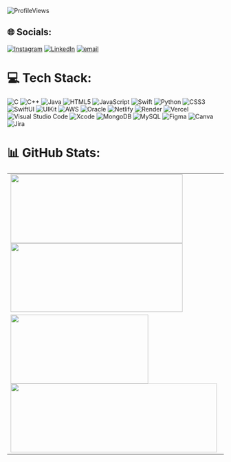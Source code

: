 <p align="left"> <img src="https://komarev.com/ghpvc/?username=mananguptamg&label=Profile%20views&color=0e75b6&style=flat" alt="ProfileViews" /> </p>

## 🌐 Socials:
[![Instagram](https://img.shields.io/badge/Instagram-%23E4405F.svg?logo=Instagram&logoColor=white)](https://instagram.com/manangupta_mg) [![LinkedIn](https://img.shields.io/badge/LinkedIn-%230077B5.svg?logo=linkedin&logoColor=white)](https://linkedin.com/in/mananguptamg) [![email](https://img.shields.io/badge/Email-D14836?logo=gmail&logoColor=white)](mailto:manangupta27.mg@gmail.com) 

# 💻 Tech Stack:
![C](https://img.shields.io/badge/c-%2300599C.svg?style=for-the-badge&logo=c&logoColor=white) ![C++](https://img.shields.io/badge/c++-%2300599C.svg?style=for-the-badge&logo=c%2B%2B&logoColor=white) ![Java](https://img.shields.io/badge/java-%23ED8B00.svg?style=for-the-badge&logo=openjdk&logoColor=white) ![HTML5](https://img.shields.io/badge/html5-%23E34F26.svg?style=for-the-badge&logo=html5&logoColor=white) ![JavaScript](https://img.shields.io/badge/javascript-%23323330.svg?style=for-the-badge&logo=javascript&logoColor=%23F7DF1E) ![Swift](https://img.shields.io/badge/swift-F54A2A?style=for-the-badge&logo=swift&logoColor=white) ![Python](https://img.shields.io/badge/python-3670A0?style=for-the-badge&logo=python&logoColor=ffdd54) ![CSS3](https://img.shields.io/badge/css3-%231572B6.svg?style=for-the-badge&logo=css3&logoColor=white) ![SwiftUI](https://img.shields.io/badge/SwiftUI-524520?logo=swift&style=for-the-badge) ![UIKit](https://shields.io/badge/UIKit-blue?logo=swift&style=for-the-badge) ![AWS](https://img.shields.io/badge/AWS-%23FF9900.svg?style=for-the-badge&logo=amazon-aws&logoColor=white) ![Oracle](https://img.shields.io/badge/Oracle-F80000?style=for-the-badge&logo=oracle&logoColor=white) ![Netlify](https://img.shields.io/badge/netlify-%23000000.svg?style=for-the-badge&logo=netlify&logoColor=#00C7B7) ![Render](https://img.shields.io/badge/Render-%46E3B7.svg?style=for-the-badge&logo=render&logoColor=white) ![Vercel](https://img.shields.io/badge/vercel-%23000000.svg?style=for-the-badge&logo=vercel&logoColor=white) ![Visual Studio Code](https://img.shields.io/badge/Visual%20Studio%20Code-007ACC?logo=visualstudiocode&logoColor=fff&style=for-the-badge) ![Xcode](https://img.shields.io/badge/-XCode-black?style=for-the-badge&logo=xcode) ![MongoDB](https://img.shields.io/badge/MongoDB-%234ea94b.svg?style=for-the-badge&logo=mongodb&logoColor=white) ![MySQL](https://img.shields.io/badge/mysql-4479A1.svg?style=for-the-badge&logo=mysql&logoColor=white) ![Figma](https://img.shields.io/badge/figma-%23F24E1E.svg?style=for-the-badge&logo=figma&logoColor=white) ![Canva](https://img.shields.io/badge/Canva-%2300C4CC.svg?style=for-the-badge&logo=Canva&logoColor=white) ![Jira](https://img.shields.io/badge/jira-%230A0FFF.svg?style=for-the-badge&logo=jira&logoColor=white)
# 📊 GitHub Stats:

<table>
  <tr>
    <td>
      <img width="400cm" height="160cm"src="https://github-readme-stats.vercel.app/api?username=mananguptamg&theme=github_dark&hide_border=false&include_all_commits=false&count_private=false">
      <img width="400cm" height="160cm" src="https://nirzak-streak-stats.vercel.app/?user=mananguptamg&theme=github_dark&hide_border=false">
    </td>
  </tr>
  <tr>
    <td>
      <img width="320cm" height="160cm"src="https://github-readme-stats.vercel.app/api/top-langs/?username=mananguptamg&theme=github_dark&hide_border=false&include_all_commits=false&count_private=false&layout=compact">
      <img width="480cm" height="160cm" src="https://github-profile-summary-cards.vercel.app/api/cards/profile-details?username=mananguptamg&theme=github_dark">
    </td>
  </tr>
</table>
